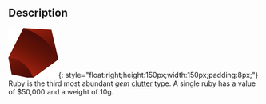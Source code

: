 ## Description
![](../static/clutter/clutter-ruby.svg "Ruby Image"){: style="float:right;height:150px;width:150px;padding:8px;"}
Ruby is the third most abundant *gem* [clutter](/clutter "All Clutter Types") type. A single ruby has a value of $50,000 and a weight of 10g.
